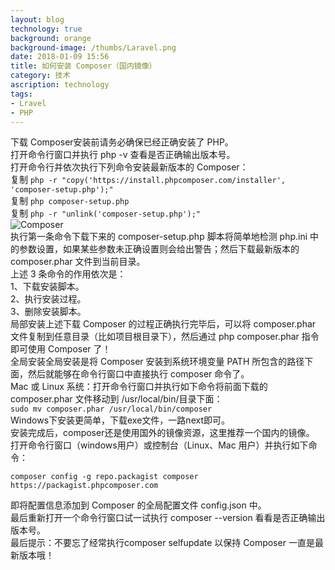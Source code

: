 ```yaml
---
layout: blog
technology: true
background: orange
background-image: /thumbs/Laravel.png
date: 2018-01-09 15:56
title: 如何安装 Composer（国内镜像）
category: 技术
ascription: technology
tags:
- Lravel
- PHP
---
```


下载 Composer安装前请务必确保已经正确安装了 PHP。  
打开命令行窗口并执行 php -v 查看是否正确输出版本号。  
打开命令行并依次执行下列命令安装最新版本的 Composer：  
复制 `php -r "copy('https://install.phpcomposer.com/installer', 'composer-setup.php');"`  
复制 `php composer-setup.php`  
复制 `php -r "unlink('composer-setup.php');"`  
![Composer](https://obdr74yw6.qnssl.com/59b5fea118371_25.jpg)  
执行第一条命令下载下来的 composer-setup.php 脚本将简单地检测 php.ini 中的参数设置，如果某些参数未正确设置则会给出警告；然后下载最新版本的 composer.phar 文件到当前目录。  
上述 3 条命令的作用依次是：  
1、下载安装脚本。  
2、执行安装过程。  
3、删除安装脚本。  
局部安装上述下载 Composer 的过程正确执行完毕后，可以将 composer.phar 文件复制到任意目录（比如项目根目录下），然后通过 php composer.phar 指令即可使用 Composer 了！  
全局安装全局安装是将 Composer 安装到系统环境变量 PATH 所包含的路径下面，然后就能够在命令行窗口中直接执行 composer 命令了。  
Mac 或 Linux 系统：打开命令行窗口并执行如下命令将前面下载的 composer.phar 文件移动到 /usr/local/bin/目录下面：  
 `sudo mv composer.phar /usr/local/bin/composer`   
Windows下安装更简单，下载exe文件，一路next即可。  
安装完成后，composer还是使用国外的镜像资源，这里推荐一个国内的镜像。  
打开命令行窗口（windows用户）或控制台（Linux、Mac 用户）并执行如下命令：  
```
composer config -g repo.packagist composer https://packagist.phpcomposer.com
```
 即将配置信息添加到 Composer 的全局配置文件 config.json 中。  
最后重新打开一个命令行窗口试一试执行 composer --version 看看是否正确输出版本号。  
最后提示：不要忘了经常执行composer selfupdate 以保持 Composer 一直是最新版本哦！